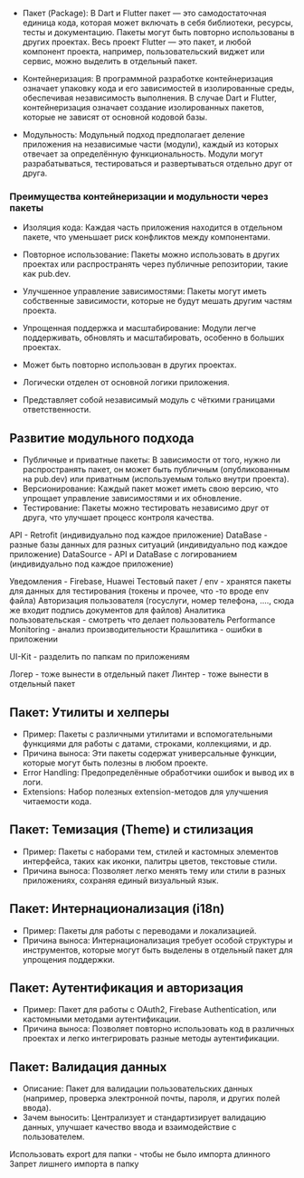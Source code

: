 * Пакет (Package): В Dart и Flutter пакет — это самодостаточная единица кода, которая может включать в себя библиотеки, ресурсы, тесты и документацию. Пакеты могут быть повторно использованы в других проектах. Весь проект Flutter — это пакет, и любой компонент проекта, например, пользовательский виджет или сервис, можно выделить в отдельный пакет.

* Контейнеризация: В программной разработке контейнеризация означает упаковку кода и его зависимостей в изолированные среды, обеспечивая независимость выполнения. В случае Dart и Flutter, контейнеризация означает создание изолированных пакетов, которые не зависят от основной кодовой базы.

* Модульность: Модульный подход предполагает деление приложения на независимые части (модули), каждый из которых отвечает за определённую функциональность. Модули могут разрабатываться, тестироваться и развертываться отдельно друг от друга.


### Преимущества контейнеризации и модульности через пакеты
* Изоляция кода: Каждая часть приложения находится в отдельном пакете, что уменьшает риск конфликтов между компонентами.
* Повторное использование: Пакеты можно использовать в других проектах или распространять через публичные репозитории, такие как pub.dev.
* Улучшенное управление зависимостями: Пакеты могут иметь собственные зависимости, которые не будут мешать другим частям проекта.
* Упрощенная поддержка и масштабирование: Модули легче поддерживать, обновлять и масштабировать, особенно в больших проектах.

* Может быть повторно использован в других проектах.
* Логически отделен от основной логики приложения.
* Представляет собой независимый модуль с чёткими границами ответственности.

## Развитие модульного подхода
* Публичные и приватные пакеты: В зависимости от того, нужно ли распространять пакет, он может быть публичным (опубликованным на pub.dev) или приватным (используемым только внутри проекта).
* Версионирование: Каждый пакет может иметь свою версию, что упрощает управление зависимостями и их обновление.
* Тестирование: Пакеты можно тестировать независимо друг от друга, что улучшает процесс контроля качества.


API -  Retrofit (индивидуально под каждое приложение)
DataBase - разные базы данных для разных ситуаций (индивидуально под каждое приложение)
DataSource - API и DataBase с логированием (индивидуально под каждое приложение)

Уведомления - Firebase, Huawei
Тестовый пакет / env - хранятся пакеты для данных для тестирования (токены и прочее, что -то вроде env файла)
Авторизация пользователя (госуслуги, номер телефона, ...., сюда же входит подпись документов для файлов)
Аналитика пользовательская - смотреть что делает пользователь
Performance Monitoring - анализ производительности
Крашлитика - ошибки в приложении
<!-- Чатбот - азные виды чат бота -->
UI-Kit - разделить по папкам по приложениям
<!-- Оплата - Разные способы оплат, для разных случаев -->
Логер - тоже вынести в отдельный пакет
Линтер - тоже вынести в отдельный пакет


## Пакет: Утилиты и хелперы

- Пример: Пакеты с различными утилитами и вспомогательными функциями для работы с датами, строками, коллекциями, и др.
- Причина выноса: Эти пакеты содержат универсальные функции, которые могут быть полезны в любом проекте.
- Error Handling: Предопределённые обработчики ошибок и вывод их в логи.
- Extensions: Набор полезных extension-методов для улучшения читаемости кода.


## Пакет: Темизация (Theme) и стилизация

- Пример: Пакеты с наборами тем, стилей и кастомных элементов интерфейса, таких как иконки, палитры цветов, текстовые стили.
- Причина выноса: Позволяет легко менять тему или стили в разных приложениях, сохраняя единый визуальный язык.


## Пакет: Интернационализация (i18n)

- Пример: Пакеты для работы с переводами и локализацией.
- Причина выноса: Интернационализация требует особой структуры и инструментов, которые могут быть выделены в отдельный пакет для упрощения поддержки.


## Пакет: Аутентификация и авторизация

- Пример: Пакет для работы с OAuth2, Firebase Authentication, или кастомными методами аутентификации.
- Причина выноса: Позволяет повторно использовать код в различных проектах и легко интегрировать разные методы аутентификации.

## Пакет: Валидация данных
* Описание: Пакет для валидации пользовательских данных (например, проверка электронной почты, пароля, и других полей ввода).
* Зачем выносить: Централизует и стандартизирует валидацию данных, улучшает качество ввода и взаимодействие с пользователем.


Использовать export для папки - чтобы не было импорта длинного
Запрет лишнего импорта в папку
